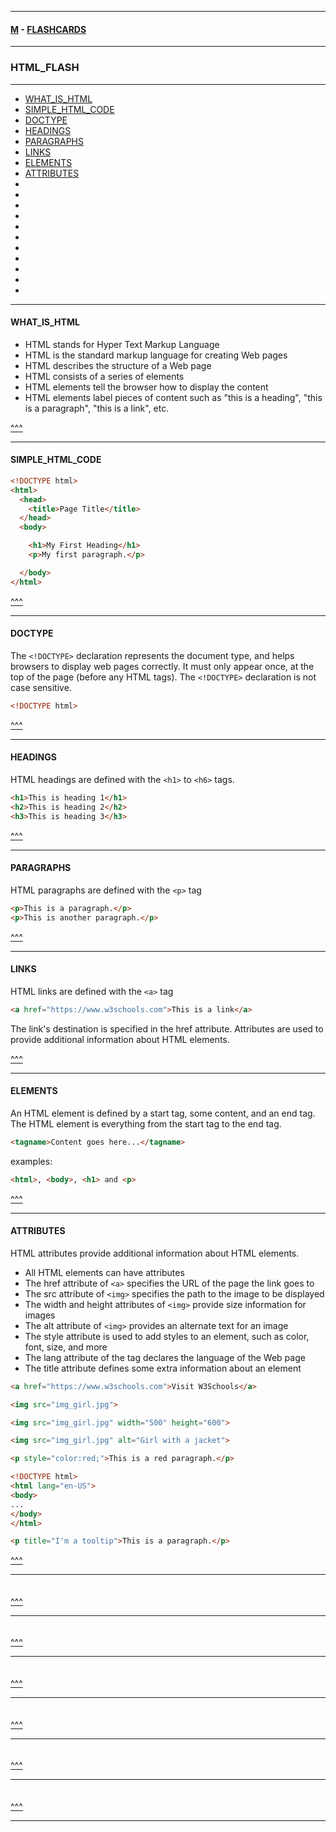 
---

#### [M](https://github.com/ttltrk/TTT/blob/master/menu.md) - [FLASHCARDS](https://github.com/ttltrk/TTT/tree/master/FLASHCARDS/FLASHCARDS.md)

---

### HTML_FLASH

---

* [WHAT_IS_HTML](#WHAT_IS_HTML)
* [SIMPLE_HTML_CODE](#SIMPLE_HTML_CODE)
* [DOCTYPE](#DOCTYPE)
* [HEADINGS](#HEADINGS)
* [PARAGRAPHS](#PARAGRAPHS)
* [LINKS](#LINKS)
* [ELEMENTS](#ELEMENTS)
* [ATTRIBUTES](#ATTRIBUTES)
* [](#)
* [](#)
* [](#)
* [](#)
* [](#)
* [](#)
* [](#)
* [](#)
* [](#)
* [](#)
* [](#)

---

#### WHAT_IS_HTML

- HTML stands for Hyper Text Markup Language
- HTML is the standard markup language for creating Web pages
- HTML describes the structure of a Web page
- HTML consists of a series of elements
- HTML elements tell the browser how to display the content
- HTML elements label pieces of content such as "this is a heading", "this is a paragraph", "this is a link", etc.

[^^^](#HTML_FLASH)

---

#### SIMPLE_HTML_CODE

```html
<!DOCTYPE html>
<html>
  <head>
    <title>Page Title</title>
  </head>
  <body>

    <h1>My First Heading</h1>
    <p>My first paragraph.</p>

  </body>
</html>
```

[^^^](#HTML_FLASH)

---

#### DOCTYPE

The ```<!DOCTYPE>``` declaration represents the document type, and helps browsers to display web pages correctly.
It must only appear once, at the top of the page (before any HTML tags).
The ```<!DOCTYPE>``` declaration is not case sensitive.

```html
<!DOCTYPE html>
```

[^^^](#HTML_FLASH)

---

#### HEADINGS

HTML headings are defined with the ```<h1>``` to ```<h6>``` tags.

```html
<h1>This is heading 1</h1>
<h2>This is heading 2</h2>
<h3>This is heading 3</h3>
```

[^^^](#HTML_FLASH)

---

#### PARAGRAPHS

HTML paragraphs are defined with the ```<p>``` tag

```html
<p>This is a paragraph.</p>
<p>This is another paragraph.</p>
```

[^^^](#HTML_FLASH)

---

#### LINKS

HTML links are defined with the ```<a>``` tag

```html
<a href="https://www.w3schools.com">This is a link</a>
```

The link's destination is specified in the href attribute.
Attributes are used to provide additional information about HTML elements.

[^^^](#HTML_FLASH)

---

#### ELEMENTS

An HTML element is defined by a start tag, some content, and an end tag.
The HTML element is everything from the start tag to the end tag.

```html
<tagname>Content goes here...</tagname>
```

examples:

```html
<html>, <body>, <h1> and <p>
```

[^^^](#HTML_FLASH)

---

#### ATTRIBUTES

HTML attributes provide additional information about HTML elements.

- All HTML elements can have attributes
- The href attribute of ```<a>``` specifies the URL of the page the link goes to
- The src attribute of ```<img>``` specifies the path to the image to be displayed
- The width and height attributes of ```<img>``` provide size information for images
- The alt attribute of ```<img>``` provides an alternate text for an image
- The style attribute is used to add styles to an element, such as color, font, size, and more
- The lang attribute of the <html> tag declares the language of the Web page
- The title attribute defines some extra information about an element

```html
<a href="https://www.w3schools.com">Visit W3Schools</a>
```

```html
<img src="img_girl.jpg">
```

```html
<img src="img_girl.jpg" width="500" height="600">
```

```html
<img src="img_girl.jpg" alt="Girl with a jacket">
```

```html
<p style="color:red;">This is a red paragraph.</p>
```

```html
<!DOCTYPE html>
<html lang="en-US">
<body>
...
</body>
</html>
```

```html
<p title="I'm a tooltip">This is a paragraph.</p>
```

[^^^](#HTML_FLASH)

---

####

```html

```

[^^^](#HTML_FLASH)

---

####

```html

```

[^^^](#HTML_FLASH)

---

####

```html

```

[^^^](#HTML_FLASH)

---

####

```html

```

[^^^](#HTML_FLASH)

---

####

```html

```

[^^^](#HTML_FLASH)

---

####

```html

```

[^^^](#HTML_FLASH)

---
